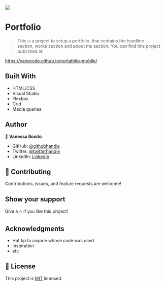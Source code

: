 ![](https://img.shields.io/badge/Microverse-blueviolet)

# Portfolio

> This is a project to setup a portfolio, that contains the headline
section, works section and about me section. You can find this project published at:

https://vanecode.github.io/portafolio-mobile/

## Built With

- HTML/CSS
- Visual Studio
- Flexbox
- Grid
- Media queries

## Author

👤 **Vanessa Bonito**

- GitHub: [@githubhandle](https://github.com/VaneCode)
- Twitter: [@twitterhandle](https://twitter.com/BonitoNarvaez)
- LinkedIn: [LinkedIn](https://www.linkedin.com/in/vanessa-bonito-narv%C3%A1ez-6681941b5/)

## 🤝 Contributing

Contributions, issues, and feature requests are welcome!

## Show your support

Give a ⭐️ if you like this project!

## Acknowledgments

- Hat tip to anyone whose code was used
- Inspiration
- etc

## 📝 License

This project is [MIT](LICENSE.md) licensed.
